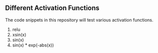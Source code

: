 
## Different Activation Functions 


The code snippets in this repository will test various activation functions. 

1. relu 
2. xsin(x) 
3. sin(x)
4. sin(x) * exp(-abs(x))
